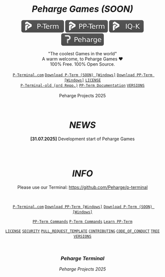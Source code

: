 <div align="center">

# _**Peharge Games (SOON)**_

</div>

<p align="center">
    <img src="https://raw.githubusercontent.com/Peharge/p-terminal/main/icons/p-term-banner-3.svg" alt="peharge"/>
    <img src="https://raw.githubusercontent.com/Peharge/p-terminal/main/icons/pp-term-banner-3.svg" alt="peharge"/>
    <img src="https://raw.githubusercontent.com/Peharge/p-terminal/main/icons/iq-banner-3.svg" alt="peharge"/>
    <img src="https://raw.githubusercontent.com/Peharge/p-terminal/main/icons/peharge-banner-3.svg" alt="peharge"/>
</p>

<div align="center">

"The coolest Games in the world"<br>
A warm welcome, to Peharge Games ❤️<br>
100% Free. 100% Open Source.<br><br>
[`P-Terminal.com`](https://github.com/Peharge/peharge-web) [`Download P-Term (SOON) [Windows]`](https://github.com/Peharge/p-terminal/blob/main/p-term/run-p-term.bat) [`Download PP-Term [Windows]`](https://github.com/Peharge/p-terminal/blob/main/pp-term/run-pp-term.bat) [`LICENSE`](LICENSE)<br>[`P-Terminal-old (ord Repo.)`](https://github.com/Peharge/p-terminal-old) [`PP-Term Documentation`](https://github.com/Peharge/p-terminal/wiki/Documentation) [`VERSIONS`](VERSIONS.md)<br><br>
Peharge Projects 2025<br>

</div>

<br>

<div align="center">

# **_NEWS_**

**[31.07.2025]** Development start of Peharge Games<br>

</div>

<br><br>

<div align="center">

# **_INFO_**

Please use our Terminal: https://github.com/Peharge/p-terminal

</div>

<br>

<div align="center">

[`P-Terminal.com`](https://peharge.github.io/MAVIS-web/p-term.html) [`Download PP-Term [Windows]`](https://github.com/Peharge/p-terminal/blob/main/pp-term/run-pp-term.bat) [`Download P-Term (SOON) [Windows]`](https://github.com/Peharge/p-terminal/blob/main/p-term/run-p-term.bat)

[`PP-Term Commands`](https://github.com/Peharge/peharge-web/blob/main/commands-pp-term.html) [`P-Term Commands`](https://github.com/Peharge/peharge-web/blob/main/commands-p-term.html) [`Learn PP-Term`](https://github.com/Peharge/p-terminal/wiki/Documentation)

[`LICENSE`](LICENSE) [`SECURITY`](SECURITY.md) [`PULL_REQUEST_TEMPLATE`](PULL_REQUEST_TEMPLATE.md) [`CONTRIBUTING`](CONTRIBUTING.md) [`CODE_OF_CONDUCT`](CODE_OF_CONDUCT.md) [`TREE`](TREE.md) [`VERSIONS`](VERSIONS.md)

</div>

<br>

<div align="center">

### **_Peharge Terminal_**
_Peharge Projects 2025_

</div>
